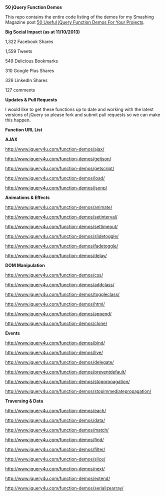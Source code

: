**50 jQuery Function Demos**

This repo contains the entire code listing of the demos for my Smashing Magazine post <a href="http://coding.smashingmagazine.com/2012/05/31/50-jquery-function-demos-for-aspiring-web-developers/">50 Useful jQuery Function Demos For Your Projects</a>.

**Big Social Impact (as at 11/10/2013)**


1,322 Facebook Shares

1,559 Tweets

549 Delicious Bookmarks

310 Google Plus Shares

326 LinkedIn Shares

127 comments



**Updates & Pull Requests**

I would like to get these functions up to date and working with the latest versions of jQuery so please fork and submit pull requests so we can make this happen.


**Function URL List**


**AJAX**

http://www.jquery4u.com/function-demos/ajax/

http://www.jquery4u.com/function-demos/getjson/

http://www.jquery4u.com/function-demos/getscript/

http://www.jquery4u.com/function-demos/load/

http://www.jquery4u.com/function-demos/jsonp/



**Animations & Effects**

http://www.jquery4u.com/function-demos/animate/

http://www.jquery4u.com/function-demos/setinterval/

http://www.jquery4u.com/function-demos/settimeout/

http://www.jquery4u.com/function-demos/slidetoggle/

http://www.jquery4u.com/function-demos/fadetoggle/

http://www.jquery4u.com/function-demos/delay/



**DOM Manipulation**

http://www.jquery4u.com/function-demos/css/

http://www.jquery4u.com/function-demos/addclass/

http://www.jquery4u.com/function-demos/toggleclass/


http://www.jquery4u.com/function-demos/html/

http://www.jquery4u.com/function-demos/append/

http://www.jquery4u.com/function-demos/clone/



**Events**

http://www.jquery4u.com/function-demos/bind/

http://www.jquery4u.com/function-demos/live/

http://www.jquery4u.com/function-demos/delegate/

http://www.jquery4u.com/function-demos/preventdefault/

http://www.jquery4u.com/function-demos/stoppropagation/

http://www.jquery4u.com/function-demos/stopimmediatepropagation/



**Traversing & Data**

http://www.jquery4u.com/function-demos/each/

http://www.jquery4u.com/function-demos/data/

http://www.jquery4u.com/function-demos/match/

http://www.jquery4u.com/function-demos/find/

http://www.jquery4u.com/function-demos/filter/

http://www.jquery4u.com/function-demos/slice/

http://www.jquery4u.com/function-demos/next/

http://www.jquery4u.com/function-demos/extend/

http://www.jquery4u.com/function-demos/serializearray/
